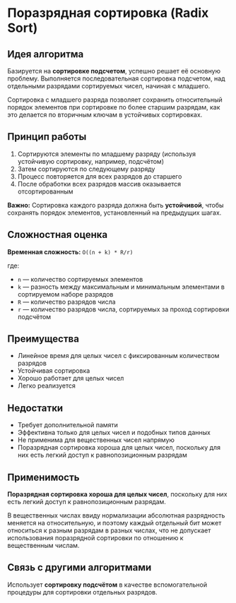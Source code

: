 # Поразрядная сортировка (Radix Sort)

## Идея алгоритма

Базируется на **сортировке подсчетом**, успешно решает её основную проблему. Выполняется последовательная сортировка подсчетом, над отдельными разрядами сортируемых чисел, начиная с младшего. 

Сортировка с младшего разряда позволяет сохранить относительный порядок элементов при сортировке по более старшим разрядам, как это делается по вторичным ключам в устойчивых сортировках.

## Принцип работы

1. Сортируются элементы по младшему разряду (используя устойчивую сортировку, например, подсчётом)
2. Затем сортируются по следующему разряду
3. Процесс повторяется для всех разрядов до старшего
4. После обработки всех разрядов массив оказывается отсортированным

**Важно:** Сортировка каждого разряда должна быть **устойчивой**, чтобы сохранять порядок элементов, установленный на предыдущих шагах.

## Сложностная оценка

**Временная сложность:** `O((n + k) * R/r)`

где:
- `n` — количество сортируемых элементов
- `k` — разность между максимальным и минимальным элементами в сортируемом наборе разрядов
- `R` — количество разрядов числа
- `r` — количество разрядов числа, сортируемых за проход сортировки подсчётом

## Преимущества

- Линейное время для целых чисел с фиксированным количеством разрядов
- Устойчивая сортировка
- Хорошо работает для целых чисел
- Легко реализуется

## Недостатки

- Требует дополнительной памяти
- Эффективна только для целых чисел и подобных типов данных
- Не применима для вещественных чисел напрямую
- Поразрядная сортировка хороша для целых чисел, поскольку для них есть легкий доступ к равнопозиционным разрядам

## Применимость

**Поразрядная сортировка хороша для целых чисел**, поскольку для них есть легкий доступ к равнопозиционным разрядам. 

В вещественных числах ввиду нормализации абсолютная разрядность меняется на относительную, и поэтому каждый отдельный бит может относиться к разным разрядам в разных числах, что не допускает использования поразрядной сортировки по отношению к вещественным числам.

## Связь с другими алгоритмами

Использует **сортировку подсчётом** в качестве вспомогательной процедуры для сортировки отдельных разрядов.

